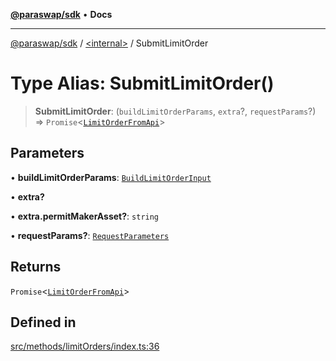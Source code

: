 [**@paraswap/sdk**](../../README.md) • **Docs**

***

[@paraswap/sdk](../../globals.md) / [\<internal\>](../README.md) / SubmitLimitOrder

# Type Alias: SubmitLimitOrder()

> **SubmitLimitOrder**: (`buildLimitOrderParams`, `extra`?, `requestParams`?) => `Promise`\<[`LimitOrderFromApi`](../../type-aliases/LimitOrderFromApi.md)\>

## Parameters

• **buildLimitOrderParams**: [`BuildLimitOrderInput`](../../type-aliases/BuildLimitOrderInput.md)

• **extra?**

• **extra.permitMakerAsset?**: `string`

• **requestParams?**: [`RequestParameters`](RequestParameters.md)

## Returns

`Promise`\<[`LimitOrderFromApi`](../../type-aliases/LimitOrderFromApi.md)\>

## Defined in

[src/methods/limitOrders/index.ts:36](https://github.com/paraswap/paraswap-sdk/blob/master/src/methods/limitOrders/index.ts#L36)
